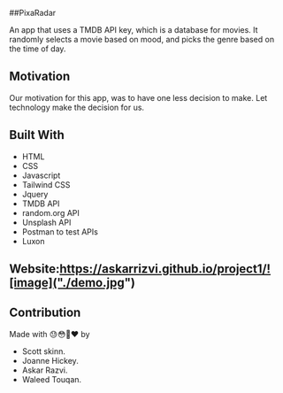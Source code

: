 ##PixaRadar

An app that uses a TMDB API key, which is a database for movies. It randomly selects a movie based on mood, and picks the genre based on the time of day.

## Motivation 
Our motivation for this app, was to have one less decision to make. Let technology make the decision for us.


## Built With
* HTML
* CSS
* Javascript
* Tailwind CSS
* Jquery 
* TMDB API
* random.org API
* Unsplash API
* Postman to test APIs
* Luxon

## Website:https://askarrizvi.github.io/project1/![image]("./demo.jpg")


## Contribution
Made with 😓😳😤❤️ by 
* Scott skinn.
* Joanne Hickey.
* Askar Razvi.
* Waleed Touqan.
